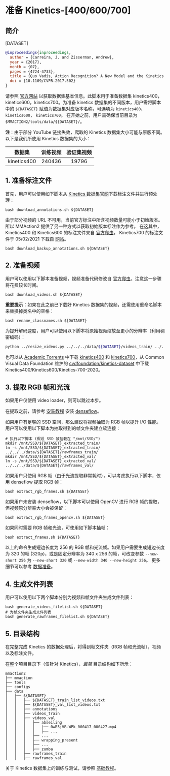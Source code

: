 # 准备 Kinetics-[400/600/700]

## 简介

[DATASET]

```BibTeX
@inproceedings{inproceedings,
  author = {Carreira, J. and Zisserman, Andrew},
  year = {2017},
  month = {07},
  pages = {4724-4733},
  title = {Quo Vadis, Action Recognition? A New Model and the Kinetics Dataset},
  doi = {10.1109/CVPR.2017.502}
}
```

请参照 [官方网站](https://deepmind.com/research/open-source/open-source-datasets/kinetics/) 以获取数据集基本信息。此脚本用于准备数据集 kinetics400，kinetics600，kinetics700。为准备 kinetics 数据集的不同版本，用户需将脚本中的 `${DATASET}` 赋值为数据集对应版本名称，可选项为 `kinetics400`，`kinetics600`， `kinetics700`。
在开始之前，用户需确保当前目录为 `$MMACTION2/tools/data/${DATASET}/`。

**注**：由于部分 YouTube 链接失效，爬取的 Kinetics 数据集大小可能与原版不同。以下是我们所使用 Kinetics 数据集的大小：

| 数据集 | 训练视频 | 验证集视频 |
| :-----:|:---------:|:-------:|
| kinetics400 | 240436 | 19796 |

## 1. 准备标注文件

首先，用户可以使用如下脚本从 [Kinetics 数据集官网](https://deepmind.com/research/open-source/open-source-datasets/kinetics/)下载标注文件并进行预处理：

```shell
bash download_annotations.sh ${DATASET}
```

由于部分视频的 URL 不可用，当前官方标注中所含视频数量可能小于初始版本。所以 MMAction2 提供了另一种方式以获取初始版本标注作为参考。
在这其中，Kinetics400 和 Kinetics600 的标注文件来自 [官方爬虫](https://github.com/activitynet/ActivityNet/tree/199c9358907928a47cdfc81de4db788fddc2f91d/Crawler/Kinetics/data)，
Kinetics700 的标注文件于 05/02/2021 下载自 [网站](https://deepmind.com/research/open-source/open-source-datasets/kinetics/)。

```shell
bash download_backup_annotations.sh ${DATASET}
```

## 2. 准备视频

用户可以使用以下脚本准备视频，视频准备代码修改自 [官方爬虫](https://github.com/activitynet/ActivityNet/tree/master/Crawler/Kinetics)。注意这一步骤将花费较长时间。

```shell
bash download_videos.sh ${DATASET}
```

**重要提示**：如果在此之前已下载好 Kinetics 数据集的视频，还需使用重命名脚本来替换掉类名中的空格：

```shell
bash rename_classnames.sh ${DATASET}
```

为提升解码速度，用户可以使用以下脚本将原始视频缩放至更小的分辨率（利用稠密编码）：

```bash
python ../resize_videos.py ../../../data/${DATASET}/videos_train/ ../../../data/${DATASET}/videos_train_256p_dense_cache --dense --level 2
```

也可以从 [Academic Torrents](https://academictorrents.com/) 中下载 [kinetics400](https://academictorrents.com/details/184d11318372f70018cf9a72ef867e2fb9ce1d26) 和 [kinetics700](https://academictorrents.com/details/49f203189fb69ae96fb40a6d0e129949e1dfec98)，从 Common Visual Data Foundation 维护的 [cvdfoundation/kinetics-dataset](https://github.com/cvdfoundation/kinetics-dataset) 中下载 Kinetics400/Kinetics600/Kinetics-700-2020。

## 3. 提取 RGB 帧和光流

如果用户仅使用 video loader，则可以跳过本步。

在提取之前，请参考 [安装教程](/docs_zh_CN/install.md) 安装 [denseflow](https://github.com/open-mmlab/denseflow)。

如果用户有足够的 SSD 空间，那么建议将视频抽取为 RGB 帧以提升 I/O 性能。用户可以使用以下脚本为抽取得到的帧文件夹建立软连接：

```shell
# 执行以下脚本 (假设 SSD 被挂载在 "/mnt/SSD/")
mkdir /mnt/SSD/${DATASET}_extracted_train/
ln -s /mnt/SSD/${DATASET}_extracted_train/ ../../../data/${DATASET}/rawframes_train/
mkdir /mnt/SSD/${DATASET}_extracted_val/
ln -s /mnt/SSD/${DATASET}_extracted_val/ ../../../data/${DATASET}/rawframes_val/
```

如果用户只使用 RGB 帧（由于光流提取非常耗时），可以考虑执行以下脚本，仅用 denseflow 提取 RGB 帧：

```shell
bash extract_rgb_frames.sh ${DATASET}
```

如果用户未安装 denseflow，以下脚本可以使用 OpenCV 进行 RGB 帧的提取，但视频原分辨率大小会被保留：

```shell
bash extract_rgb_frames_opencv.sh ${DATASET}
```

如果同时需要 RGB 帧和光流，可使用如下脚本抽帧：

```shell
bash extract_frames.sh ${DATASET}
```

以上的命令生成短边长度为 256 的 RGB 帧和光流帧。如果用户需要生成短边长度为 320 的帧 (320p)，或是固定分辨率为 340 x 256 的帧，可改变参数 `--new-short 256` 为 `--new-short 320` 或 `--new-width 340 --new-height 256`。
更多细节可以参考 [数据准备](/docs_zh_CN/data_preparation.md)。

## 4. 生成文件列表

用户可以使用以下两个脚本分别为视频和帧文件夹生成文件列表：

```shell
bash generate_videos_filelist.sh ${DATASET}
# 为帧文件夹生成文件列表
bash generate_rawframes_filelist.sh ${DATASET}
```

## 5. 目录结构

在完整完成 Kinetics 的数据处理后，将得到帧文件夹（RGB 帧和光流帧），视频以及标注文件。

在整个项目目录下（仅针对 Kinetics），*最简* 目录结构如下所示：

```
mmaction2
├── mmaction
├── tools
├── configs
├── data
│   ├── ${DATASET}
│   │   ├── ${DATASET}_train_list_videos.txt
│   │   ├── ${DATASET}_val_list_videos.txt
│   │   ├── annotations
│   │   ├── videos_train
│   │   ├── videos_val
│   │   │   ├── abseiling
│   │   │   │   ├── 0wR5jVB-WPk_000417_000427.mp4
│   │   │   │   ├── ...
│   │   │   ├── ...
│   │   │   ├── wrapping_present
│   │   │   ├── ...
│   │   │   ├── zumba
│   │   ├── rawframes_train
│   │   ├── rawframes_val

```

关于 Kinetics 数据集上的训练与测试，请参照 [基础教程](/docs_zh_CN/getting_started.md)。
